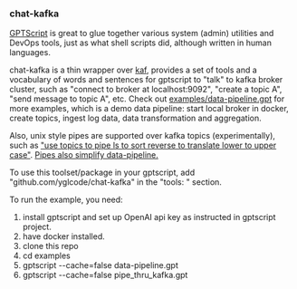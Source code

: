 ### chat-kafka

[GPTScript](https://github.com/gptscript-ai/gptscript) is great to glue together various system (admin) utilities and DevOps tools, just as what shell scripts did, although written in human languages.

chat-kafka is a thin wrapper over [kaf](https://github.com/birdayz/kaf), provides a set of tools and a vocabulary of words and sentences for gptscript to "talk" to kafka broker cluster, such as "connect to broker at localhost:9092", "create a topic A", "send message to topic A", etc. Check out [examples/data-pipeline.gpt](https://github.com/yglcode/chat-kafka/blob/main/examples/data-pipeline.gpt) for more examples, which is a demo data pipeline: start local broker in docker, create topics, ingest log data, data transformation and aggregation.

Also, unix style pipes are supported over kafka topics (experimentally), such as ["use topics to pipe ls to sort reverse to translate lower to upper case"](https://github.com/yglcode/chat-kafka/blob/main/examples/pipe_thru_kafka.gpt). [Pipes also simplify data-pipeline.](https://github.com/yglcode/chat-kafka/blob/main/examples/data-pipeline-pipes.gpt)

To use this toolset/package in your gptscript, add "github.com/yglcode/chat-kafka" in the "tools: " section.

To run the example, you need:
1. install gptscript and set up OpenAI api key as instructed in gptscript project.
2. have docker installed.
3. clone this repo
4. cd examples 
5. gptscript --cache=false data-pipeline.gpt
6. gptscript --cache=false pipe_thru_kafka.gpt
